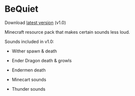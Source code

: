 # BeQuiet

Download <a href="https://github.com/Alterux/BeQuiet/raw/master/BeQuiet-1.0.zip">latest version</a> (v1.0)

Minecraft resource pack that makes certain sounds less loud.

Sounds included in v1.0:
- Wither spawn & death
- Ender Dragon death & growls
- Endermen death

- Minecart sounds

- Thunder sounds
